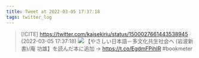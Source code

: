 ```yaml
---
title: Tweet at 2022-03-05 17:37:18
tags: twitter_log
---
```


> [!CITE] https://twitter.com/kaisekiriu/status/1500027661443538945 (2022-03-05 17:37:18)
> ![](https://twitter.com/kaisekiriu/status/1500027661443538945)
> 【やさしい日本語－多文化共生社会へ (岩波新書)/庵 功雄】を読んだ本に追加 → https://t.co/EgdmFPihIR #bookmeter
